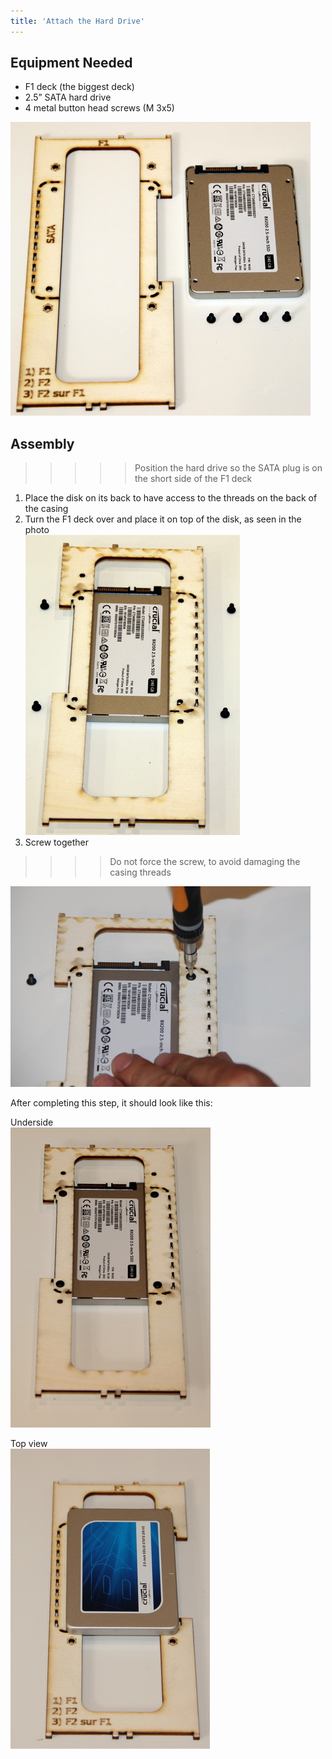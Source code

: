 ```yaml
---
title: 'Attach the Hard Drive'
---
```


## Equipment Needed

* F1 deck (the biggest deck)
* 2.5” SATA hard drive
* 4 metal button head screws \(M 3x5\)

![](IMG_5183.JPG)

## Assembly

>>>>> Position the hard drive so the SATA plug is on the short side of the F1 deck

1. Place the disk on its back to have access to the threads on the back of the casing
2. Turn the F1 deck over and place it on top of the disk, as seen in the photo    
    ![](IMG_5186.JPG)
3. Screw together
>>>>  Do not force the screw, to avoid damaging the casing threads    
  
![](IMG_5189.JPG)

After completing this step, it should look like this:

Underside    
    ![](IMG_5190.JPG)

Top view    
    ![](IMG_5191.JPG)




